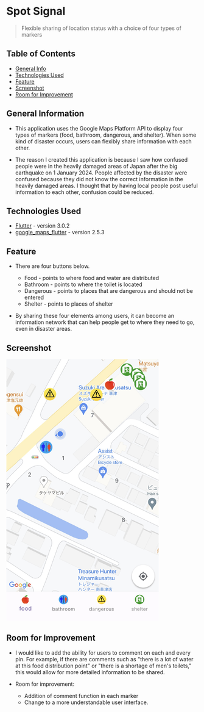 # Spot Signal


> Flexible sharing of location status with a choice of four types of markers



## Table of Contents
* [General Info](#general-information)
* [Technologies Used](#technologies-used)
* [Feature](#feature)
* [Screenshot](#screenshot)
* [Room for Improvement](#room-for-improvement)


<!-- * [License](#license) -->


## General Information
- This application uses the Google Maps Platform API to display four types of markers (food, bathroom, dangerous, and shelter). When some kind of disaster occurs, users can flexibly share information with each other.
  
- The reason I created this application is because I saw how confused people were in the heavily damaged areas of Japan after the big earthquake on 1 January 2024. People affected by the disaster were confused because they did not know the correct information in the heavily damaged areas. I thought that by having local people post useful information to each other, confusion could be reduced.

<!-- You don't have to answer all the questions - just the ones relevant to your project. -->


## Technologies Used
- [Flutter](https://flutter.dev/) - version 3.0.2
- [google_maps_flutter](https://pub.dev/packages/google_maps_flutter) - version 2.5.3


## Feature
- There are four buttons below.
  - Food - points to where food and water are distributed
  - Bathroom - points to where the toilet is located
  - Dangerous - points to places that are dangerous and should not be entered
  - Shelter - points to places of shelter

- By sharing these four elements among users, it can become an information network that can help people get to where they need to go, even
  in disaster areas.


## Screenshot

<img src="assets/example.jpg" width="400">

<!-- If you have screenshots you'd like to share, include them here. -->



## Room for Improvement
- I would like to add the ability for users to comment on each and every pin. For example, if there are comments such as "there is a lot of water at this food distribution point" or "there is a shortage of men's toilets," this would allow for more detailed information to be shared.

- Room for improvement:
  - Addition of comment function in each marker
  - Change to a more understandable user interface.






<!-- Optional -->
<!-- ## License -->
<!-- This project is open source and available under the [... License](). -->

<!-- You don't have to include all sections - just the one's relevant to your project -->
